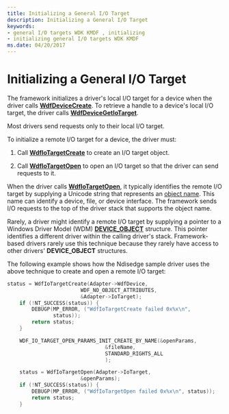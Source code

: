 ```yaml
---
title: Initializing a General I/O Target
description: Initializing a General I/O Target
keywords:
- general I/O targets WDK KMDF , initializing
- initializing general I/O targets WDK KMDF
ms.date: 04/20/2017
---
```


# Initializing a General I/O Target





The framework initializes a driver's local I/O target for a device when the driver calls [**WdfDeviceCreate**](/windows-hardware/drivers/ddi/wdfdevice/nf-wdfdevice-wdfdevicecreate). To retrieve a handle to a device's local I/O target, the driver calls [**WdfDeviceGetIoTarget**](/windows-hardware/drivers/ddi/wdfdevice/nf-wdfdevice-wdfdevicegetiotarget).

Most drivers send requests only to their local I/O target.

To initialize a remote I/O target for a device, the driver must:

1.  Call [**WdfIoTargetCreate**](/windows-hardware/drivers/ddi/wdfiotarget/nf-wdfiotarget-wdfiotargetcreate) to create an I/O target object.

2.  Call [**WdfIoTargetOpen**](/windows-hardware/drivers/ddi/wdfiotarget/nf-wdfiotarget-wdfiotargetopen) to open an I/O target so that the driver can send requests to it.

When the driver calls [**WdfIoTargetOpen**](/windows-hardware/drivers/ddi/wdfiotarget/nf-wdfiotarget-wdfiotargetopen), it typically identifies the remote I/O target by supplying a Unicode string that represents an [object name](../kernel/object-names.md). This name can identify a device, file, or device interface. The framework sends I/O requests to the top of the driver stack that supports the object name.

Rarely, a driver might identify a remote I/O target by supplying a pointer to a Windows Driver Model (WDM) [**DEVICE\_OBJECT**](/windows-hardware/drivers/ddi/wdm/ns-wdm-_device_object) structure. This pointer identifies a different driver within the calling driver's stack. Framework-based drivers rarely use this technique because they rarely have access to other drivers' **DEVICE\_OBJECT** structures.

The following example shows how the Ndisedge sample driver uses the above technique to create and open a remote I/O target:

```cpp
status = WdfIoTargetCreate(Adapter->WdfDevice,
                        WDF_NO_OBJECT_ATTRIBUTES,
                        &Adapter->IoTarget);
    if (!NT_SUCCESS(status)) {
        DEBUGP(MP_ERROR, ("WdfIoTargetCreate failed 0x%x\n",
               status));
        return status;
    }

    WDF_IO_TARGET_OPEN_PARAMS_INIT_CREATE_BY_NAME(&openParams,
                                &fileName,
                                STANDARD_RIGHTS_ALL
                                );

    status = WdfIoTargetOpen(Adapter->IoTarget,
                        &openParams);
    if (!NT_SUCCESS(status)) {
        DEBUGP(MP_ERROR, ("WdfIoTargetOpen failed 0x%x\n", status));
        return status;
    }
```

 


